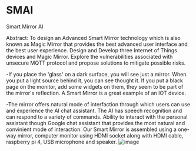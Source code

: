# SMAI
Smart Mirror AI

Abstract: To design an Advanced Smart Mirror technology which is also known as Magic Mirror that provides the best advanced user interface and the best user experience. Design and Develop three Internet of Things devices and Magic Mirror. Explore the vulnerabilities associated with unsecure MQTT protocol and propose solutions to mitigate possible risks.

-If you place the 'glass' on a dark surface, you will see just a mirror. When you put a light source behind it, you can see thought it. If you put a black page on the monitor, add some widgets on them, they seem to be part of the mirror's reflection. A Smart Mirror is a great example of an IOT device.

-The mirror offers natural mode of interfaction through which users can use and experience the AI chat assistant. The AI has speech recognition and can respond to a variety of commands. Ability to interact with the personal assistant though Google chat assistant that provides the most natural and convinient mode of interaction. Our Smart Mirror is assembled using a one-way mirror, computer monitor using HDMI socket along with HDMI cable, raspberry pi 4, USB microphone and speaker.
![image](https://user-images.githubusercontent.com/69605343/105234810-a9810300-5b39-11eb-800a-ffb023290a20.png)
